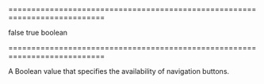 <!--**
/*-------------------------------------------
    Auto-generated file. Do not modify.
-------------------------------------------

**-->
===========================================================================
<!--default-->false<!--/default-->
<!--custom_default_for_desktop-->true<!--/custom_default_for_desktop-->
<!--type-->boolean<!--/type-->
===========================================================================

<!--shortDescription-->
A Boolean value that specifies the availability of navigation buttons.
<!--/shortDescription-->

<!--fullDescription-->

<!--/fullDescription-->
